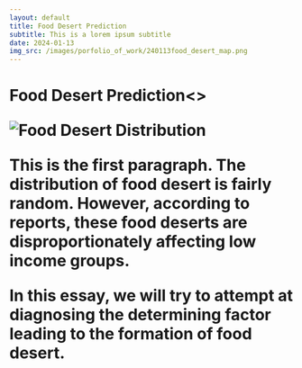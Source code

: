 ```yaml
---
layout: default
title: Food Desert Prediction
subtitle: This is a lorem ipsum subtitle
date: 2024-01-13
img_src: /images/porfolio_of_work/240113food_desert_map.png
---
```


<h1>Food Desert Prediction<>

![Food Desert Distribution](/images/porfolio_of_work/240113food_desert_map.png)

This is the first paragraph. The distribution of food desert is fairly random. However, according to reports, these food deserts are disproportionately affecting low income groups.

In this essay, we will try to attempt at diagnosing the determining factor leading to the formation of food desert.